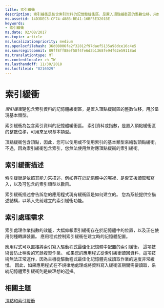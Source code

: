 ```yaml
---
title: 索引緩衝
description: 索引緩衝是包含索引資料的記憶體緩衝區，是置入頂點緩衝區的整數位移，用於呈現基本類型。
ms.assetid: 14D3DEC5-CF74-488B-BE41-16BF5E3201BE
keywords:
- 索引緩衝
ms.date: 02/08/2017
ms.topic: article
ms.localizationpriority: medium
ms.openlocfilehash: 36d08006fa2f32812f97daef5135a98dce16c4e5
ms.sourcegitcommit: 89ff8ff88ef58f4fe6d3b1368fe94f62e59118ad
ms.translationtype: MT
ms.contentlocale: zh-TW
ms.lasthandoff: 11/30/2018
ms.locfileid: "8216029"
---
```

# <a name="index-buffers"></a>索引緩衝


*索引緩衝*是包含索引資料的記憶體緩衝區，是置入頂點緩衝區的整數位移，用於呈現基本類型。

索引緩衝為包含索引資料的記憶體緩衝區。 索引資料或指數，是置入頂點緩衝區的整數位移，可用來呈現基本類型。

頂點緩衝包含頂點，因此，您可以使用或不使用索引的基本類型來繪製頂點緩衝。 不過，因為索引緩衝包含索引，您無法使用無對應頂點緩衝的索引緩衝。

## <a name="span-idindexbufferdescriptionspanspan-idindexbufferdescriptionspanspan-idindexbufferdescriptionspanindex-buffer-description"></a><span id="Index_Buffer_Description"></span><span id="index_buffer_description"></span><span id="INDEX_BUFFER_DESCRIPTION"></span>索引緩衝描述


索引緩衝是依照其能力來描述，例如存在於記憶體中的哪裡、是否支援讀取和寫入，以及可包含的索引類型以數目。

索引緩衝描述會告訴您的應用程式現有緩衝區是如何建立的。 您為系統提供空描述結構，以填入先前建立的索引緩衝功能。

## <a name="span-idindexprocessingrequirementsspanspan-idindexprocessingrequirementsspanspan-idindexprocessingrequirementsspanindex-processing-requirements"></a><span id="Index_Processing_Requirements"></span><span id="index_processing_requirements"></span><span id="INDEX_PROCESSING_REQUIREMENTS"></span>索引處理需求


索引處理作業指數的效能，大幅仰賴索引緩衝存在於記憶體中的位置，以及正在使用何種轉譯裝置。 應用程式控制索引緩衝在建立時的記憶體配置。

應用程式可以直接將索引寫入驅動程式最佳化記憶體中配置的索引緩衝。 這項技術會防止稍後的冗餘複製作業。 如果您的應用程式從索引緩衝讀回資料，這項技術無法正常運作，因為主機從驅動程式最佳化記憶體完成讀取作業的速度非常緩慢。 因此，如果應用程式在不規律地處理或將資料寫入緩衝區期間需要讀取，系統記憶體索引緩衝則是較理想的選擇。

## <a name="span-idrelated-topicsspanrelated-topics"></a><span id="related-topics"></span>相關主題


[頂點和索引緩衝](vertex-and-index-buffers.md)

 

 




